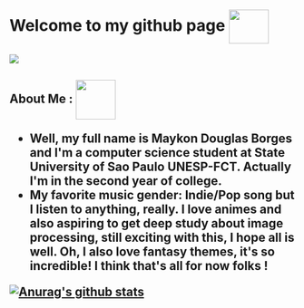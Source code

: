# Welcome to my github page <img src="https://camo.githubusercontent.com/a0d58634789b846466557b4c210c1638560a4bd4457161899e026ce7345bb288/687474703a2f2f32352e6d656469612e74756d626c722e636f6d2f63393961353739646233616530666331363462663463636131343838383564332f74756d626c725f6d6a6776386b45754d67317338376e37396f315f3430302e676966" align="center" width="70px" height="60px">

<img src="https://data.whicdn.com/images/230097051/original.gif" align="center">

<h2>About Me : <img src="https://i.pinimg.com/originals/9c/ef/52/9cef52ce27ab97e0fa9cfac1cdc1007f.gif" width="70px" height="70px" align="center"</h2>

<ul>
<li>Well, my full name is Maykon Douglas Borges and I'm a computer science student at State University of Sao Paulo UNESP-FCT. Actually I'm in the second year of college.</li>
<li>My favorite music gender: Indie/Pop song but I listen to anything, really. I love animes and also aspiring to get deep study about image processing, still exciting with this, I hope all is well. Oh, I also love fantasy themes, it's so incredible! I think that's all for now folks !</li>
</ul> 
 
[![Anurag's github stats](https://github-readme-stats.vercel.app/api?username=MaykonDouglas21&show_icons=true&theme=dracula)](https://github.com/anuraghazra/github-readme-stats)
